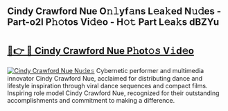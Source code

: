 ## Cindy Crawford Nue O𝚗𝚕yf𝚊ns L𝚎a𝚔ed N𝚞𝚍es - Part-o2l P𝚑𝚘tos Vi𝚍𝚎o - H𝚘𝚝 Part L𝚎a𝚔s dBZYu

# <h2><a href="http://kf55v8q.oniu.top/?m=Cindy+Crawford+Nue">🔗👉 🔴 Cindy Crawford Nue P𝚑ot𝚘𝚜 V𝚒d𝚎o</a></h2>

[![Cindy Crawford Nue Nu𝚍e𝚜](https://i.imgur.com/0qMVB7G.gif)](http://kf55v8q.oniu.top/?m=Cindy+Crawford+Nue)
Cybernetic performer and multimedia innovator Cindy Crawford Nue, acclaimed for distributing dance and lifestyle inspiration through viral dance sequences and compact films. Inspiring role model Cindy Crawford Nue, recognized for their outstanding accomplishments and commitment to making a difference.  
